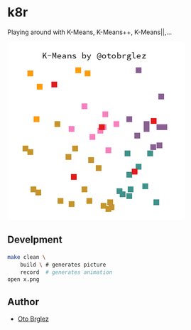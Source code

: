 # k8r

Playing around with K-Means, K-Means++, K-Means||,...

![K-Means](x.png)

## Develpment

```bash
make clean \
    build \ # generates picture
    record  # generates animation
open x.png
```

## Author

- [Oto Brglez](https://github.com/otobrglez)
